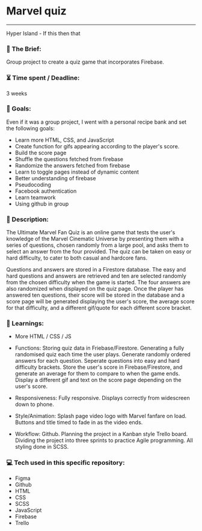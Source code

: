 # Marvel quiz

---

Hyper Island - If this then that

### :open_file_folder: The Brief:

Group project to create a quiz game that incorporates Firebase.


### :hourglass_flowing_sand: Time spent / Deadline:

3 weeks

### :dart: Goals:

Even if it was a group project, I went with a personal recipe bank and set the following goals:
- Learn more HTML, CSS, and JavaScript
- Create function for gifs appearing according to the player's score.
- Build the score page
- Shuffle the questions fetched from firebase
- Randomize the answers fetched from firebase
- Learn to toggle pages instead of dynamic content
- Better understanding of firebase
- Pseudocoding
- Facebook authentication
- Learn teamwork
- Using github in group

### :grimacing: Description:

The Ultimate Marvel Fan Quiz is an online game that tests the user's knowledge of the Marvel Cinematic Universe by presenting them with a series of questions, chosen randomly from a large pool, and asks them to select an answer from the four provided. The quiz can be taken on easy or hard difficulty, to cater to both casual and hardcore fans.

Questions and answers are stored in a Firestore database. The easy and hard questions and answers are retrieved and ten are selected randomly from the chosen difficulty when the game is started. The four answers are also randomized when displayed on the quiz page. Once the player has answered ten questions, their score will be stored in the database and a score page will be generated displaying the user's score, the average score for that difficulty, and a different gif/quote for each different score bracket.

### :blue_book: Learnings:

- More HTML / CSS / JS
- Functions:
    Storing quiz data in Friebase/Firestore.
    Generating a fully randomised quiz each time the user plays.
    Generate randomly ordered answers for each question.
    Seperate questions into easy and hard difficulty brackets.
    Store the user's score in Firebase/Firestore, and generate an average for them to compare to when the game ends.
    Display a different gif and text on the score page depending on the user's score.

- Responsiveness:
    Fully responsive.
    Displays correctly from widescreen down to phone.

- Style/Animation:
    Splash page video logo with Marvel fanfare on load.
    Buttons and title timed to fade in as the video ends.


- Workflow:
  Github.
  Planning the project in a Kanban style Trello board.
  Dividing the project into three sprints to practice Agile programming.
  All styling done in SCSS.

### :computer: Tech used in this specific repository:

- Figma
- Github
- HTML
- CSS
- SCSS
- JavaScript
- Firebase
- Trello
